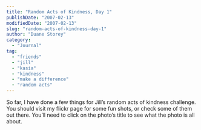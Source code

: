 ```yaml
---
title: "Random Acts of Kindness, Day 1"
publishDate: "2007-02-13"
modifiedDate: "2007-02-13"
slug: "random-acts-of-kindness-day-1"
author: "Duane Storey"
category:
  - "Journal"
tag:
  - "friends"
  - "jill"
  - "kasia"
  - "kindness"
  - "make a difference"
  - "random acts"
---
```


So far, I have done a few things for Jill’s random acts of kindness challenge. You should visit my flickr page for some fun shots, or check some of them out there. You’ll need to click on the photo’s title to see what the photo is all about.